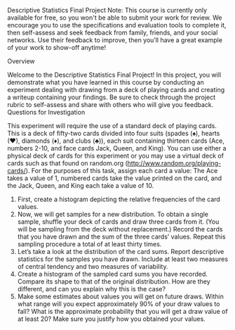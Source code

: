 Descriptive Statistics Final Project
Note: This course is currently only available for free, so you won't be able to submit your work for review. We encourage you to use the specifications and evaluation tools to complete it, then self-assess and seek feedback from family, friends, and your social networks.  Use their feedback to improve, then you’ll have a great example of your work to show-off anytime!

Overview

Welcome to the Descriptive Statistics Final Project! In this project, you will demonstrate what you have learned in this course by conducting an experiment dealing with drawing from a deck of playing cards and creating a writeup containing your findings.
Be sure to check through the project rubric to self-assess and share with others who will give you feedback.
Questions for Investigation

This experiment will require the use of a standard deck of playing cards. This is a deck of fifty-two cards divided into four suits (spades (♠), hearts (♥), diamonds (♦), and clubs (♣)), each suit containing thirteen cards (Ace, numbers 2-10, and face cards Jack, Queen, and King). You can use either a physical deck of cards for this experiment or you may use a virtual deck of cards such as that found on random.org (http://www.random.org/playing-cards/).
For the purposes of this task, assign each card a value: The Ace takes a value of 1, numbered cards take the value printed on the card, and the Jack, Queen, and King each take a value of 10.
1. First, create a histogram depicting the relative frequencies of the card values.
2. Now, we will get samples for a new distribution. To obtain a single sample, shuffle your deck of cards and draw three cards from it. (You will be sampling from the deck without replacement.) Record the cards that you have drawn and the sum of the three cards’ values. Repeat this sampling procedure a total of at least thirty times.
3. Let’s take a look at the distribution of the card sums. Report descriptive statistics for the samples you have drawn. Include at least two measures of central tendency and two measures of variability.
4. Create a histogram of the sampled card sums you have recorded. Compare its shape to that of the original distribution. How are they different, and can you explain why this is the case?
5. Make some estimates about values you will get on future draws. Within what range will you expect approximately 90% of your draw values to fall? What is the approximate probability that you will get a draw value of at least 20? Make sure you justify how you obtained your values.
